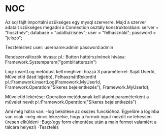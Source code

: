 # NOC
Az sql fájlt importálni szükséges egy mysql szerverre.
Majd a szerver adatait szükséges megadni a Connection osztály konstruktorában:
server   = "hosztnév";
database = "adatbázisnév";
user     = "felhasználó";
password = "jelszó";

Teszteléshez user:
username:admin
password:admin

Rendszerváltozók hívása:
pl.: Button háttérszínének hívása: Framework.Systemparam("gombHatterszin")

Log:
insertLog metódust kell meghívni hozzá 3 paraméterrel:
Saját UserId, MűveletId (lásd lejjebb), FelhasználtRekordId
pl.:Framework.insertLog(Framework.MyUserId, Framework.Operation("Sikeres bejelentkezés"), Framework.MyUserId);

MűveletId lekérése:
Operation metódusnak kell átadni paraméterként a művelet nevét
pl.:Framework.Operation("Sikeres bejelentkezés")

Ami még hátra van:
-log bekötése az összes funckióhoz. Egyelőre a loginba van csak
-még nincs lekezelve, hogy a formok input mezőit ne lehessen üresen elküldeni
-Bug:{egy form elmentése után a main formot valamiért a tálcára helyezi}
-Tesztelés
